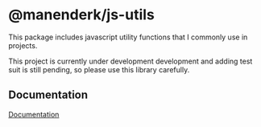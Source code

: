 # @manenderk/js-utils

This package includes javascript utility functions that I commonly use in projects.

This project is currently under development development and adding test suit is still pending, so please use this library carefully.



## Documentation

[Documentation](https://manenderk.github.io/js-utils/index.html)


